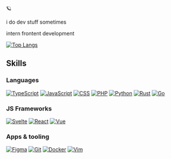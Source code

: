 🪐

i do dev stuff sometimes

intern frontent development

[![Top Langs](https://github-readme-stats.vercel.app/api/top-langs/?username=tijnjh&layout=compact&p)](https://github.com/anuraghazra/github-readme-stats)

## Skills

### Languages

[![TypeScript](https://skill-chips.vercel.app/v1/TypeScript?lvl=advanced)](https://www.typescriptlang.org/)
[![JavaScript](https://skill-chips.vercel.app/v1/JavaScript?lvl=advanced)](https://developer.mozilla.org/en-US/docs/Web/JavaScript)
[![CSS](https://skill-chips.vercel.app/v1/CSS?lvl=advanced)](https://developer.mozilla.org/en-US/docs/Web/CSS)
[![PHP](https://skill-chips.vercel.app/v1/PHP?lvl=intermediate)](https://www.php.net/)
[![Python](https://skill-chips.vercel.app/v1/Python?lvl=intermediate)](https://www.python.org/)
[![Rust](https://skill-chips.vercel.app/v1/Rust?lvl=beginner)](https://www.rust-lang.org/)
[![Go](https://skill-chips.vercel.app/v1/Go?lvl=beginner)](https://go.dev/)

### JS Frameworks

[![Svelte](https://skill-chips.vercel.app/v1/Svelte?lvl=advanced)](https://svelte.dev/)
[![React](https://skill-chips.vercel.app/v1/React?lvl=advanced)](https://react.dev/)
[![Vue](https://skill-chips.vercel.app/v1/Vue?lvl=advanced)](https://vuejs.org/)

### Apps & tooling

[![Figma](https://skill-chips.vercel.app/v1/Figma?lvl=advanced)](https://www.figma.com/)
[![Git](https://skill-chips.vercel.app/v1/Git?lvl=advanced)](https://git-scm.com/)
[![Docker](https://skill-chips.vercel.app/v1/Docker?lvl=intermediate)](https://www.docker.com/)
[![Vim](https://skill-chips.vercel.app/v1/Vim?lvl=beginner)](https://www.vim.org/)


